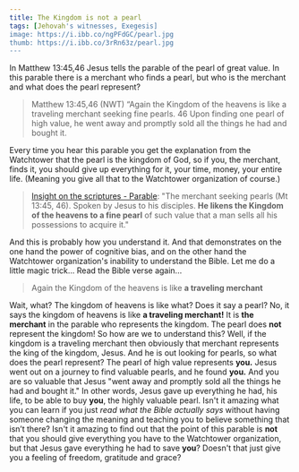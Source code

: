 ```yaml
---
title: The Kingdom is not a pearl
tags: [Jehovah's witnesses, Exegesis]
image: https://i.ibb.co/ngPFdGC/pearl.jpg
thumb: https://i.ibb.co/3rRn63z/pearl.jpg
---
```

In Matthew 13:45,46 Jesus tells the parable of the pearl of great value. In this parable there is a merchant who finds a pearl, but who is the merchant and what does the pearl represent?

> Matthew 13:45,46 (NWT) “Again the Kingdom of the heavens is like a traveling merchant seeking fine pearls. 46 Upon finding one pearl of high value, he went away and promptly sold all the things he had and bought it.

Every time you hear this parable you get the explanation from the Watchtower that the pearl is the kingdom of God, so if you, the merchant, finds it, you should give up everything for it, your time, money, your entire life. (Meaning you give all that to the Watchtower organization of course.)

> [Insight on the scriptures - Parable](https://wol.jw.org/en/wol/d/r1/lp-e/1200002147#h=43): "The merchant seeking pearls (Mt 13:45, 46). Spoken by Jesus to his disciples. **He likens the Kingdom of the heavens to a fine pearl** of such value that a man sells all his possessions to acquire it."

And this is probably how you understand it. And that demonstrates on the one hand the power of cognitive bias, and on the other hand the Watchtower organization's inability to understand the Bible. Let me do a little magic trick... Read the Bible verse again...

> Again the Kingdom of the heavens is like **a traveling merchant**

Wait, what? 
The kingdom of heavens is like what? 
Does it say a pearl? 
No, it says the kingdom of heavens is like **a traveling merchant!** It is **the merchant** in the parable who represents the kingdom. The pearl does **not** represent the kingdom! 
So how are we to understand this? Well, if the kingdom is a traveling merchant then obviously that merchant represents the king of the kingdom, Jesus. And he is out looking for pearls, so what does the pearl represent? The pearl of high value represents **you.** 
Jesus went out on a journey to find valuable pearls, and he found **you.** And you are so valuable that Jesus "went away and promptly sold all the things he had and bought it." In other words, Jesus gave up everything he had, his life, to be able to buy **you**, the highly valuable pearl. 
Isn't it amazing what you can learn if you just _read what the Bible actually says_ without having someone changing the meaning and teaching you to believe something that isn’t there? 
Isn't it amazing to find out that the point of this parable is **not** that you should give everything you have to the Watchtower organization, but that Jesus gave everything he had to save **you**? Doesn't that just give you a feeling of freedom, gratitude and grace?

